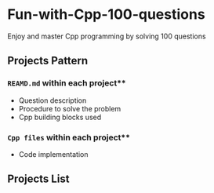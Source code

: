<link rel="stylesheet" type="text/css" href="auto-title-number.css" />

# Fun-with-Cpp-100-questions

Enjoy and master Cpp programming by solving 100 questions

## Projects Pattern

### `REAMD.md` within each project\*\*

- Question description
- Procedure to solve the problem
- Cpp building blocks used

### `Cpp files` within each project\*\*

- Code implementation

## Projects List
